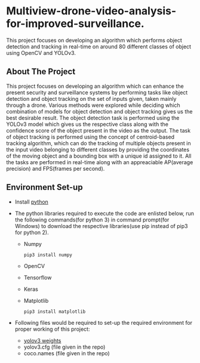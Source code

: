# Multiview-drone-video-analysis-for-improved-surveillance.
This project focuses on developing an algorithm which performs object detection and tracking in real-time on around 80 different classes of object using OpenCV and YOLOv3.

<h2>About The Project</h2>

This project focuses on developing an algorithm which can enhance the present security and surveillance systems by performing tasks like object detection and object tracking on the set of inputs given, taken mainly through a drone. Various methods were explored while deciding which combination of models for object detection and object tracking gives us the best desirable result. The object detection task is performed using the YOLOv3 model which gives us the respective class along with the confidence score of the object present in the video as the output. The task of object tracking is performed using the concept of centroid-based tracking algorithm, which can do the tracking of multiple objects present in the input video belonging to different classes by providing the coordinates of the moving object and a bounding box with a unique id assigned to it. All the tasks are performed in real-time along with an appreaciable AP(average precision) and FPS(frames per second).

<h2>Environment Set-up</h2>

  - Install [python](https://www.python.org/downloads/) 
  - The python libraries required to execute the code are enlisted below, run the following commands(for python 3) in command prompt(for Windows) to download the respective libraries(use pip instead of pip3 for python 2).
       - Numpy 
         
         ```
         pip3 install numpy
         ```
       - OpenCV
                  
         
       - Tensorflow
                  
         
       - Keras
                  
         
       - Matplotlib
                  
         ```
         pip3 install matplotlib
         ```
      
  - Following files would be required to set-up the required environment for proper working of this project:
      - [yolov3 weights](https://pjreddie.com/media/files/yolov3.weights)
      - yolov3.cfg (file given in the repo)
      - coco.names (file given in the repo)
  
   
